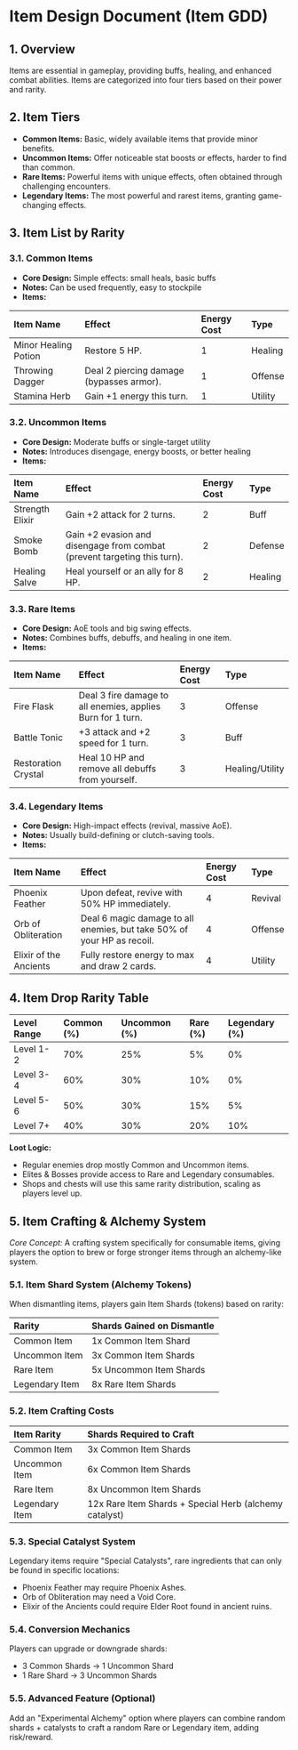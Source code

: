 # Item Design Document (Item GDD)

## 1. Overview
Items are essential in gameplay, providing buffs, healing, and enhanced combat abilities. Items are categorized into four tiers based on their power and rarity.

## 2. Item Tiers
- **Common Items:** Basic, widely available items that provide minor benefits.
- **Uncommon Items:** Offer noticeable stat boosts or effects, harder to find than common.
- **Rare Items:** Powerful items with unique effects, often obtained through challenging encounters.
- **Legendary Items:** The most powerful and rarest items, granting game-changing effects.

## 3. Item List by Rarity

### 3.1. Common Items
* **Core Design:** Simple effects: small heals, basic buffs
* **Notes:** Can be used frequently, easy to stockpile
* **Items:**

| Item Name            | Effect                                    | Energy Cost | Type    |
| :------------------- | :---------------------------------------- | :---------- | :------ |
| Minor Healing Potion | Restore 5 HP.                             | 1           | Healing |
| Throwing Dagger      | Deal 2 piercing damage (bypasses armor).  | 1           | Offense |
| Stamina Herb         | Gain +1 energy this turn.                 | 1           | Utility |

### 3.2. Uncommon Items
* **Core Design:** Moderate buffs or single-target utility
* **Notes:** Introduces disengage, energy boosts, or better healing
* **Items:**

| Item Name       | Effect                                                              | Energy Cost | Type    |
| :-------------- | :------------------------------------------------------------------ | :---------- | :------ |
| Strength Elixir | Gain +2 attack for 2 turns.                                         | 2           | Buff    |
| Smoke Bomb      | Gain +2 evasion and disengage from combat (prevent targeting this turn). | 2 | Defense |
| Healing Salve   | Heal yourself or an ally for 8 HP.                                  | 2           | Healing |

### 3.3. Rare Items
* **Core Design:** AoE tools and big swing effects.
* **Notes:** Combines buffs, debuffs, and healing in one item.
* **Items:**

| Item Name           | Effect                                                      | Energy Cost | Type            |
| :------------------ | :---------------------------------------------------------- | :---------- | :-------------- |
| Fire Flask          | Deal 3 fire damage to all enemies, applies Burn for 1 turn. | 3           | Offense         |
| Battle Tonic        | +3 attack and +2 speed for 1 turn.                          | 3           | Buff            |
| Restoration Crystal | Heal 10 HP and remove all debuffs from yourself.            | 3           | Healing/Utility |

### 3.4. Legendary Items
* **Core Design:** High-impact effects (revival, massive AoE).
* **Notes:** Usually build-defining or clutch-saving tools.
* **Items:**

| Item Name              | Effect                                                        | Energy Cost | Type    |
| :--------------------- | :------------------------------------------------------------ | :---------- | :------ |
| Phoenix Feather        | Upon defeat, revive with 50% HP immediately.                  | 4           | Revival |
| Orb of Obliteration    | Deal 6 magic damage to all enemies, but take 50% of your HP as recoil. | 4 | Offense |
| Elixir of the Ancients | Fully restore energy to max and draw 2 cards.                 | 4           | Utility |

## 4. Item Drop Rarity Table

| Level Range | Common (%) | Uncommon (%) | Rare (%) | Legendary (%) |
| :---------- | :--------- | :----------- | :------- | :------------ |
| Level 1-2   | 70%        | 25%          | 5%       | 0%            |
| Level 3-4   | 60%        | 30%          | 10%      | 0%            |
| Level 5-6   | 50%        | 30%          | 15%      | 5%            |
| Level 7+    | 40%        | 30%          | 20%      | 10%           |

**Loot Logic:**
- Regular enemies drop mostly Common and Uncommon items.
- Elites & Bosses provide access to Rare and Legendary consumables.
- Shops and chests will use this same rarity distribution, scaling as players level up.

## 5. Item Crafting & Alchemy System
*Core Concept:* A crafting system specifically for consumable items, giving players the option to brew or forge stronger items through an alchemy-like system.

### 5.1. Item Shard System (Alchemy Tokens)
When dismantling items, players gain Item Shards (tokens) based on rarity:

| Rarity        | Shards Gained on Dismantle |
| :------------ | :------------------------- |
| Common Item   | 1x Common Item Shard       |
| Uncommon Item | 3x Common Item Shards      |
| Rare Item     | 5x Uncommon Item Shards    |
| Legendary Item| 8x Rare Item Shards        |

### 5.2. Item Crafting Costs

| Item Rarity    | Shards Required to Craft                                    |
| :------------- | :----------------------------------------------------------- |
| Common Item    | 3x Common Item Shards                                       |
| Uncommon Item  | 6x Common Item Shards                                       |
| Rare Item      | 8x Uncommon Item Shards                                     |
| Legendary Item | 12x Rare Item Shards + Special Herb (alchemy catalyst)      |

### 5.3. Special Catalyst System
Legendary items require "Special Catalysts", rare ingredients that can only be found in specific locations:
- Phoenix Feather may require Phoenix Ashes.
- Orb of Obliteration may need a Void Core.
- Elixir of the Ancients could require Elder Root found in ancient ruins.

### 5.4. Conversion Mechanics
Players can upgrade or downgrade shards:
- 3 Common Shards → 1 Uncommon Shard
- 1 Rare Shard → 3 Uncommon Shards

### 5.5. Advanced Feature (Optional)
Add an "Experimental Alchemy" option where players can combine random shards + catalysts to craft a random Rare or Legendary item, adding risk/reward.
